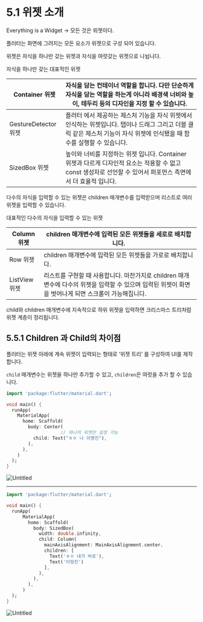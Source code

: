 # 5.1 위젯 소개

Everything is a Widget → 모든 것은 위젯이다.

플러터는 화면에 그려지는 모든 요소가 위젯으로 구성 되어 있습니다.

위젯은 자식을 하나만 갖는 위젯과 자식을 여럿갖는 위젯으로 나뉩니다.

자식을 하나만 갖는 대표적인 위젯

| Container 위젯 | 자식을 담는 컨테이너 역할을 합니다. 다만 단순하게 자식을 담는 역할을 하는게 아니라 배경색 너비와 높이, 테두리 등의 디자인을 지정 할 수 있습니다. |
| --- | --- |
| GestureDetector 위젯 | 플러터 에서 제공하는 제스처 기능을 자식 위젯에서 인식하는 위젯입니다. 탭이나 드래그 그리고 더블 클릭 같은 제스처 기능이 자식 위젯에 인식됐을 때 함수를 실행할 수 있습니다. |
| SizedBox 위젯 | 높이와 너비를 지정하는 위젯 입니다. Container 위젯과 다르게 디자인적 요소는 적용할 수 없고 const 생성자로 선언할 수 있어서 퍼포먼스 측면에서 더 효율적 입니다. |

다수의 자식을 입력할 수 있는 위젯은 children 매개변수를 입력받으며 리스트로 여러 위젯을 입력할 수 있습니다.

대표적인 다수의 자식을 입력할 수 있는 위젯

| Column 위젯 | children 매개변수에 입력된 모든 위젯들을 세로로 배치합니다. |
| --- | --- |
| Row 위젯 | children 매개변수에 입력된 모든 위젯들을 가로로 배치합니다. |
| ListView 위젯 | 리스트를 구현할 때 사용합니다. 마찬가지로 children 매개변수에 다수의 위젯을 입력할 수 있으며 입력된 위젯이 화면을 벗어나게 되면 스크롤이 가능해집니다. |

child와 children 매개변수에 지속적으로 하위 위젯을 입력하면 크리스마스 트리처럼 위젯 계층이 정리됩니다.

## 5.5.1  Children 과 Child의 차이점

플러터는 위젯 아래에 계속 위젯이 입력되는 형태로 ‘위젯 트리’ 를 구성하여 UI를 제작합니다.

`child` 매개변수는 위젯을 하나만 추가할 수 있고, `children`은 여럿을 추가 할 수 있습니다.

```dart
import 'package:flutter/material.dart';

void main() {
  runApp(
    MaterialApp(
      home: Scaffold(
        body: Center(
					// 하나의 위젯만 설정 가능
          child: Text("ㅎㅇ 나 이명진"),
        ),
      ),
    )
  );
}
```

![Untitled](https://s3-us-west-2.amazonaws.com/secure.notion-static.com/9aeabd28-96e3-4751-905c-ee72939d0471/Untitled.png)

---

```dart
import 'package:flutter/material.dart';

void main() {
  runApp(
      MaterialApp(
        home: Scaffold(
          body: SizedBox(
            width: double.infinity,
            child: Column(
              mainAxisAlignment: MainAxisAlignment.center,
              children: [
                Text('ㅎㅇ 내가 바로'),
                Text('이띵진')
              ],
            ),
          ),
        ),
      )
  );
}
```

![Untitled](https://s3-us-west-2.amazonaws.com/secure.notion-static.com/81dfcb88-17f7-48b5-a3ab-d001b0f68611/Untitled.png)
